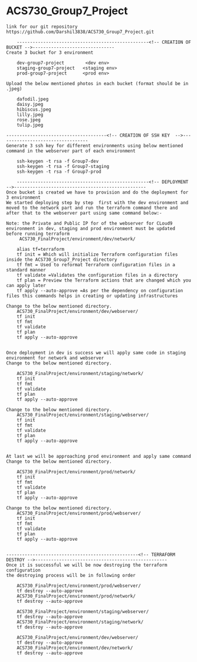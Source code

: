 
# ACS730_Group7_Project

    link for our git repository https://github.com/Darshil3838/ACS730_Group7_Project.git

        --------------------------------------------------<!-- CREATION OF BUCKET -->-------------------------------
    Create 3 bucket for 3 environment

        dev-group7-project        <dev env>
        staging-group7-project   <staging env>
        prod-group7-project      <prod env>

    Upload the below mentioned photos in each bucket (format should be in .jpeg)
    
        dafodil.jpeg
        daisy.jpeg
        hibiscus.jpeg
        lilly.jpeg
        rose.jpeg
        tulip.jpeg

    --------------------------------------<!-- CREATION OF SSH KEY  -->----------------------------------
    Generate 3 ssh key for different environments using below mentioned command in the webserver part of each environment

        ssh-keygen -t rsa -f Group7-dev
        ssh-keygen -t rsa -f Group7-staging
        ssh-keygen -t rsa -f Group7-prod

        --------------------------------------------------<!-- DEPLOYMENT -->--------------------------------------------------
    Once bucket is created we have to provision and do the deployment for 3 environment 
    We started deploying step by step  first with the dev environment and moved to the network part and run the terraform command there and after that to the webserver part using same command below:-
    
    Note: the Private and Public IP for of the webserver for CLoud9 environment in dev, staging and prod environment must be updated before running terraform
         ACS730_FinalProject/environment/dev/network/

        alias tf=terraform
        tf init = Which will initialize Terraform configuration files inside the ACS730_Group7_Project directory
        tf fmt = Used to reformat Terraform configuration files in a standard manner
        tf validate =Validates the configuration files in a directory
        tf plan = Preview the Terraform actions that are changed which you can apply later
        tf apply --auto-approve =As per the dependency on configuration files this commands helps in creating or updating infrastructures 

    Change to the below mentioned directory.
        ACS730_FinalProject/environment/dev/webserver/
        tf init
        tf fmt
        tf validate
        tf plan 
        tf apply --auto-approve


    Once deployment in dev is success we will apply same code in staging environment for network and webserver
    Change to the below mentioned directory. 

        ACS730_FinalProject/environment/staging/network/
        tf init
        tf fmt
        tf validate
        tf plan
        tf apply --auto-approve

    Change to the below mentioned directory.
        ACS730_FinalProject/environment/staging/webserver/
        tf init
        tf fmt
        tf validate
        tf plan
        tf apply --auto-approve
 
 
    At last we will be approaching prod environment and apply same command 
    Change to the below mentioned directory.

        ACS730_FinalProject/environment/prod/network/
        tf init
        tf fmt
        tf validate
        tf plan
        tf apply --auto-approve
 
    Change to the below mentioned directory. 
        ACS730_FinalProject/environment/prod/webserver/
        tf init
        tf fmt
        tf validate
        tf plan
        tf apply --auto-approve


    --------------------------------------------------<!-- TERRAFORM DESTROY -->--------------------------------------------------
    Once it is successful we will be now destroying the terraform configuration
    the destroying process will be in following order

        ACS730_FinalProject/environment/prod/webserver/
        tf destroy --auto-approve 
        ACS730_FinalProject/environment/prod/network/
        tf destroy --auto-approve 

        ACS730_FinalProject/environment/staging/webserver/
        tf destroy --auto-approve 
        ACS730_FinalProject/environment/staging/network/
        tf destroy --auto-approve 

        ACS730_FinalProject/environment/dev/webserver/
        tf destroy --auto-approve 
        ACS730_FinalProject/environment/dev/network/
        tf destroy --auto-approve 

   


